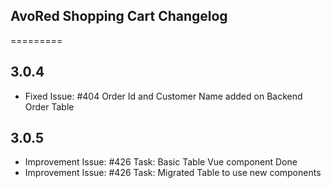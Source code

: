 ## AvoRed Shopping Cart Changelog
=========

3.0.4
------------------

 * Fixed Issue: #404 Order Id and Customer Name added on Backend Order Table

 3.0.5
------------------

 * Improvement Issue: #426 Task: Basic Table Vue component Done
 * Improvement Issue: #426 Task: Migrated Table to use new components
